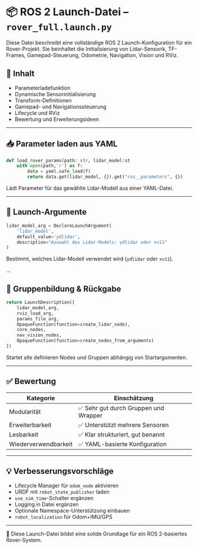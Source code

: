 # 📦 ROS 2 Launch-Datei – `rover_full.launch.py`

Diese Datei beschreibt eine vollständige ROS 2 Launch-Konfiguration für ein Rover-Projekt. Sie beinhaltet die Initialisierung von Lidar-Sensorik, TF-Frames, Gamepad-Steuerung, Odometrie, Navigation, Vision und RViz.

## 🧠 Inhalt
- Parameterladefunktion
- Dynamische Sensorinitialisierung
- Transform-Definitionen
- Gamepad- und Navigationssteuerung
- Lifecycle und RViz
- Bewertung und Erweiterungsideen

---

## 📥 Parameter laden aus YAML

```python
def load_rover_params(path: str, lidar_model:st
    with open(path,'r') as f:
        data = yaml.safe_load(f)
        return data.get(lidar_model, {}).get("ros__parameters", {})
```

Lädt Parameter für das gewählte Lidar-Modell aus einer YAML-Datei.

---

## 🧾 Launch-Argumente

```python
lidar_model_arg = DeclareLaunchArgument(
    'lidar_model',
    default_value='ydlidar',
    description="Auswahl des Lidar-Models: ydlidar oder xv11"
)
```

Bestimmt, welches Lidar-Modell verwendet wird (`ydlidar` oder `xv11`).

...

## 🧩 Gruppenbildung & Rückgabe

```python
return LaunchDescription([
    lidar_model_arg,
    rviz_load_arg,
    params_file_arg,
    OpaqueFunction(function=create_lidar_node),
    core_nodes,
    nav_vision_nodes,
    OpaqueFunction(function=create_nodes_from_arguments)
])
```

Startet alle definieren Nodes und Gruppen abhängig von Startargumenten.

---

## ✅ Bewertung

| Kategorie            | Einschätzung                         |
| -------------------- | ------------------------------------ |
| Modularität          | ✅ Sehr gut durch Gruppen und Wrapper |
| Erweiterbarkeit      | ✅ Unterstützt mehrere Sensoren       |
| Lesbarkeit           | ✅ Klar strukturiert, gut benannt     |
| Wiederverwendbarkeit | ✅ YAML-basierte Konfiguration        |

---

## 💡 Verbesserungsvorschläge

- Lifecycle Manager für `odom_node` aktivieren
- URDF mit `robot_state_publisher` laden
- `use_sim_time`-Schalter ergänzen
- Logging in Datei ergänzen
- Optionale Namespace-Unterstützung einbauen
- `robot_localization` für Odom+IMU/GPS

---

📘 Diese Launch-Datei bildet eine solide Grundlage für ein ROS 2-basiertes Rover-System.
